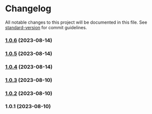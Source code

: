 # Changelog

All notable changes to this project will be documented in this file. See [standard-version](https://github.com/conventional-changelog/standard-version) for commit guidelines.

### [1.0.6](https://github.com/Vity01/backstage-jfrog-artifactory-libs/compare/v1.0.5...v1.0.6) (2023-08-14)

### [1.0.5](https://github.com/Vity01/backstage-jfrog-artifactory-libs/compare/v1.0.4...v1.0.5) (2023-08-14)

### [1.0.4](https://github.com/Vity01/backstage-jfrog-artifactory-libs/compare/v1.0.3...v1.0.4) (2023-08-14)

### [1.0.3](https://github.com/Vity01/backstage-jfrog-artifactory-libs/compare/v1.0.2...v1.0.3) (2023-08-10)

### [1.0.2](https://github.com/Vity01/backstage-jfrog-artifactory-libs/compare/v1.0.1...v1.0.2) (2023-08-10)

### 1.0.1 (2023-08-10)
